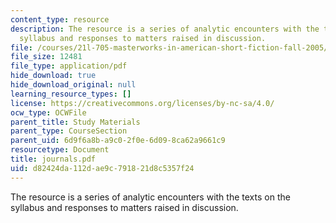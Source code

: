 ```yaml
---
content_type: resource
description: The resource is a series of analytic encounters with the texts on the
  syllabus and responses to matters raised in discussion.
file: /courses/21l-705-masterworks-in-american-short-fiction-fall-2005/d82424da112dae9c791821d8c5357f24_journals.pdf
file_size: 12481
file_type: application/pdf
hide_download: true
hide_download_original: null
learning_resource_types: []
license: https://creativecommons.org/licenses/by-nc-sa/4.0/
ocw_type: OCWFile
parent_title: Study Materials
parent_type: CourseSection
parent_uid: 6d9f6a8b-a9c0-2f0e-6d09-8ca62a9661c9
resourcetype: Document
title: journals.pdf
uid: d82424da-112d-ae9c-7918-21d8c5357f24
---
```

The resource is a series of analytic encounters with the texts on the syllabus and responses to matters raised in discussion.